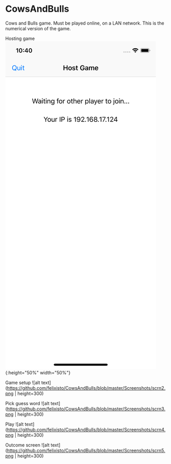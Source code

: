 # CowsAndBulls
Cows and Bulls game. Must be played online, on a LAN network. This is the numerical version of the game.

Hosting game
![alt text](https://github.com/felixisto/CowsAndBulls/blob/master/Screenshots/scrn1.png){:height="50%" width="50%"}

Game setup
![alt text](https://github.com/felixisto/CowsAndBulls/blob/master/Screenshots/scrn2.png | height=300)

Pick guess word
![alt text](https://github.com/felixisto/CowsAndBulls/blob/master/Screenshots/scrn3.png | height=300)

Play
![alt text](https://github.com/felixisto/CowsAndBulls/blob/master/Screenshots/scrn4.png | height=300)

Outcome screen
![alt text](https://github.com/felixisto/CowsAndBulls/blob/master/Screenshots/scrn5.png | height=300)
